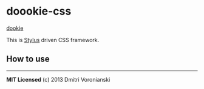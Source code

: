 # doookie-css

[dookie](http://www.goodrock.com/images/Product/medium/b2402.jpg "Green Day's Dookie button")

This is [Stylus](https://github.com/learnboost/stylus "Stylus") driven CSS framework.

## How to use



---

**MIT Licensed**
(c) 2013 Dmitri Voronianski